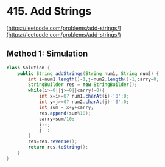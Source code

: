# **415. Add Strings**

[https://leetcode.com/problems/add-strings/](https://leetcode.com/problems/add-strings/)

## Method 1: Simulation
```java
class Solution {
    public String addStrings(String num1, String num2) {
        int i=num1.length()-1,j=num2.length()-1,carry=0;
        StringBuilder res = new StringBuilder();
        while(i>=0||j>=0||carry!=0){
            int x=i>=0? num1.charAt(i)-'0':0;
            int y=j>=0? num2.charAt(j)-'0':0;    
            int sum = x+y+carry;
            res.append(sum%10);
            carry=sum/10;
            i--;
            j--;
        }
        res=res.reverse();
        return res.toString();
    }
}
```
